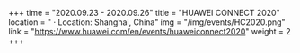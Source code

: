 +++ 
time = "2020.09.23 - 2020.09.26" 
title = "HUAWEI CONNECT 2020" 
location = " · Location: Shanghai, China" 
img = "/img/events/HC2020.png" 
link = "https://www.huawei.com/en/events/huaweiconnect2020"
weight = 2
+++
